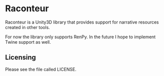 Raconteur
=========
Raconteur is a Unity3D library that provides support for narrative resources created in other tools.

For now the library only supports RenPy. In the future I hope to implement Twine support as well.

Licensing
---------
Please see the file called LICENSE.
